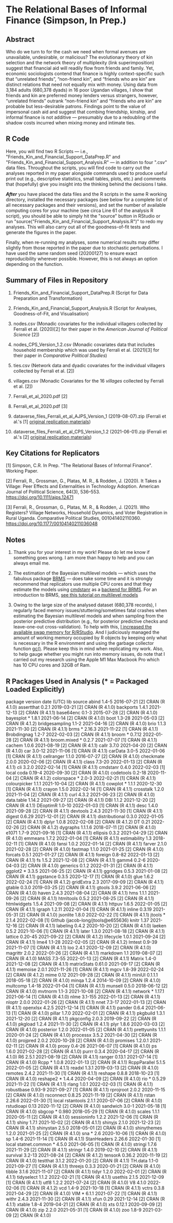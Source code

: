 # The Relational Bases of Informal Finance (Simpson, In Prep.)


## Abstract
Who do we turn to for the cash we need when formal avenues are unavailable, undesirable, or malicious? The evolutionary theory of kin selection and the network theory of multiplexity (link superimposition) suggest that financial aid will readily flow from friends and family. Yet, economic sociologists contend that finance is highly context-specific such that “unrelated friends”, “non-friend kin”, and “friends who are kin” are distinct relations that need not equally mix with money. Using data from 3,184 adults (680,378 dyads) in 16 poor Ugandan villages, I show that friends and kin are preferred money lenders versus strangers, however, “unrelated friends” outrank “non-friend kin” and “friends who are kin” are probable but less-desirable patrons. Findings point to the value of impersonal cash aid and suggest that combing friendship, kinship, and informal finance is not additive — presumably due to a redoubling of the shadow costs incurred when mixing money and intimate ties.


## R Code
Here, you will find two R Scripts — i.e., "Friends_Kin_and_Financial_Support_DataPrep.R" and "Friends_Kin_and_Financial_Support_Analysis.R" — in addition to four ".csv" data files. Throughout the scripts, you will find code to carry out the analyses reported in my paper alongside commands used to produce useful print out (e.g., descriptive statistics, small tables, plots, etc.) and comments that (hopefully) give you insight into the thinking behind the decisions I take.

**_After_** you have placed the data files and the R scripts in the same R working directory, installed the necessary packages (see below for a complete list of all necessary packages and their versions), and set the number of available computing cores for your machine (see circa Line 61 of the analysis R script), you should be able to simply hit the "source" button in RStudio or run "source("Friends_Kin_and_Financial_Support_Analysis.R")" to redo my analyses. This will also carry out all of the goodness-of-fit tests and generate the figures in the paper.

Finally, when re-running my analyses, some numerical results may differ slightly from those reported in the paper due to stochastic perturbations. I have used the same random seed (20200127) to ensure exact reproducibility wherever possible. However, this is not always an option depending on the function.


## Summary of Files in Repository
 1) Friends_Kin_and_Financial_Support_DataPrep.R (Script for Data Preparation and Transformation)
 
 2) Friends_Kin_and_Financial_Support_Analysis.R (Script for Analyses, Goodness-of-Fit, and Visualisation)

 3) nodes.csv (Monadic covariates for the individual villagers collected by Ferrali et al. (2020)[2] for their paper in the _American Journal of Political Science_ [2]) 

 4) nodes_CPS_Version_1.2.csv (Monadic covariates data that includes household membership which was used by Ferrali et al. (2021)[3] for their paper in _Comparative Political Studies_) 

 5) ties.csv (Network data and dyadic covariates for the individual villagers collected by Ferrali et al. [2]) 

 6) villages.csv (Monadic Covariates for the 16 _villages_ collected by Ferrali et al. [2])  

 7) Ferrali_et_al_2020.pdf [2]
 
 8) Ferrali_et_al_2020.pdf [3]
 
 9) dataverse_files_Ferrali_et_al_AJPS_Version_1 (2019-08-07).zip (Ferrali et al.'s [1] [original replication materials](https://doi.org/10.7910/DVN/NOYBCQ))
 
 10) dataverse_files_Ferrali_et_al_CPS_Version_1.2 (2021-06-01).zip (Ferrali et al.'s [2] [original replication materials](https://doi.org/10.7910/DVN/YEFRPC))
 
 
## Key Citations for Replicators
[1] Simpson, C.R. In Prep. "The Relational Bases of Informal Finance". Working Paper.

[2] Ferrali, R., Grossman, G., Platas, M. R., & Rodden, J. (2020). It Takes a Village: Peer Effects and Externalities in Technology Adoption. American Journal of Political Science, 64(3), 536–553. https://doi.org/10.1111/ajps.12471

[3] Ferrali, R., Grossman, G., Platas, M. R., & Rodden, J. (2021). Who Registers? Village Networks, Household Dynamics, and Voter Registration in Rural Uganda. Comparative Political Studies, 001041402110360. https://doi.org/10.1177/00104140211036048


## Notes
1) Thank you for your interest in my work! Please do let me know if something goes wrong. I am more than happy to help and you can always email me.

2) The estimation of the Bayesian multilevel models — which uses the fabulous package [BRMS](https://paul-buerkner.github.io/brms/) — does take some time and it is strongly recommend that replicators use multiple CPU cores and that they estimate the models using [cmdstanr](https://mc-stan.org/cmdstanr/) as a [backend for BRMS](https://paul-buerkner.github.io/brms/articles/brms_threading.html). For an introduction to BRMS, [see this tutorial on multilevel models](https://journal.r-project.org/archive/2018/RJ-2018-017/index.html)

3) Owing to the large size of the analysed dataset (680,378 records), I regularly faced memory issues/stuttering/sometimes fatal crashes when estimating the Bayesian multilevel models and when sampling from the posterior predictive distribution (e.g., for posterior predictive checks and leave-one-out cross-validation). To help with this, [I increased the available swap memory for R/RStudio](https://stackoverflow.com/a/52612921). And I judiciously managed the amount of working memory occupied by R objects by keeping only what is necessary in the R environment and using the garbage collector function [gc()](https://stackoverflow.com/a/8813862). Please keep this in mind when replicating my work. Also, to help gauge whether you might run into memory issues, do note that I carried out my research using the Apple M1 Max Macbook Pro which has 10 CPU cores and 32GB of Ram.


## R Packages Used in Analysis (* = Packaged Loaded Explicitly)

 package          version date (UTC) lib source
 abind            1.4-5   2016-07-21 [2] CRAN (R 4.1.0)
 assertthat       0.2.1   2019-03-21 [2] CRAN (R 4.1.0)
 backports        1.4.1   2021-12-13 [2] CRAN (R 4.1.1)
 base64enc        0.1-3   2015-07-28 [2] CRAN (R 4.1.0)
 bayesplot      * 1.8.1   2021-06-14 [2] CRAN (R 4.1.0)
 boot             1.3-28  2021-05-03 [2] CRAN (R 4.1.2)
 bridgesampling   1.1-2   2021-04-16 [2] CRAN (R 4.1.0)
 brio             1.1.3   2021-11-30 [2] CRAN (R 4.1.1)
 brms           * 2.16.3  2021-11-22 [1] CRAN (R 4.1.1)
 Brobdingnag      1.2-7   2022-02-03 [2] CRAN (R 4.1.1)
 broom          * 0.7.12  2022-01-28 [2] CRAN (R 4.1.1)
 broom.mixed    * 0.2.7   2021-07-07 [1] CRAN (R 4.1.1)
 cachem           1.0.6   2021-08-19 [2] CRAN (R 4.1.1)
 callr            3.7.0   2021-04-20 [2] CRAN (R 4.1.0)
 car              3.0-12  2021-11-06 [1] CRAN (R 4.1.1)
 carData          3.0-5   2022-01-06 [1] CRAN (R 4.1.1)
 cellranger       1.1.0   2016-07-27 [2] CRAN (R 4.1.0)
 checkmate        2.0.0   2020-02-06 [2] CRAN (R 4.1.1)
 class            7.3-20  2022-01-13 [2] CRAN (R 4.1.1)
 cli              3.2.0   2022-02-14 [1] CRAN (R 4.1.1)
 cmdstanr         0.4.0   2022-02-03 [1] local
 coda             0.19-4  2020-09-30 [2] CRAN (R 4.1.0)
 codetools        0.2-18  2020-11-04 [2] CRAN (R 4.1.2)
 colorspace     * 2.0-3   2022-02-21 [1] CRAN (R 4.1.1)
 colourpicker     1.1.1   2021-10-04 [2] CRAN (R 4.1.1)
 cowplot        * 1.1.1   2020-12-30 [1] CRAN (R 4.1.1)
 crayon           1.5.0   2022-02-14 [1] CRAN (R 4.1.1)
 crosstalk        1.2.0   2021-11-04 [2] CRAN (R 4.1.1)
 curl             4.3.2   2021-06-23 [2] CRAN (R 4.1.0)
 data.table       1.14.2  2021-09-27 [2] CRAN (R 4.1.1)
 DBI              1.1.2   2021-12-20 [2] CRAN (R 4.1.1)
 DEoptimR         1.0-10  2022-01-03 [1] CRAN (R 4.1.1)
 desc             1.4.0   2021-09-28 [2] CRAN (R 4.1.1)
 devtools         2.4.3   2021-11-30 [1] CRAN (R 4.1.1)
 digest           0.6.29  2021-12-01 [2] CRAN (R 4.1.1)
 distributional   0.3.0   2022-01-05 [2] CRAN (R 4.1.1)
 dplyr            1.0.8   2022-02-08 [2] CRAN (R 4.1.2)
 DT               0.21    2022-02-26 [2] CRAN (R 4.1.2)
 dygraphs         1.1.1.6 2018-07-11 [2] CRAN (R 4.1.0)
 e1071            1.7-9   2021-09-16 [1] CRAN (R 4.1.1)
 ellipsis         0.3.2   2021-04-29 [2] CRAN (R 4.1.0)
 emmeans          1.7.2   2022-01-04 [1] CRAN (R 4.1.1)
 estimability     1.3     2018-02-11 [1] CRAN (R 4.1.0)
 fansi            1.0.2   2022-01-14 [2] CRAN (R 4.1.1)
 farver           2.1.0   2021-02-28 [2] CRAN (R 4.1.0)
 fastmap          1.1.0   2021-01-25 [2] CRAN (R 4.1.0)
 forcats          0.5.1   2021-01-27 [2] CRAN (R 4.1.1)
 foreign          0.8-82  2022-01-13 [2] CRAN (R 4.1.1)
 fs               1.5.2   2021-12-08 [2] CRAN (R 4.1.1)
 gamm4            0.2-6   2020-04-03 [2] CRAN (R 4.1.0)
 generics         0.1.2   2022-01-31 [2] CRAN (R 4.1.1)
 ggplot2        * 3.3.5   2021-06-25 [2] CRAN (R 4.1.1)
 ggridges         0.5.3   2021-01-08 [2] CRAN (R 4.1.1)
 ggstance         0.3.5   2020-12-17 [1] CRAN (R 4.1.0)
 glue             1.6.2   2022-02-24 [1] CRAN (R 4.1.2)
 gridExtra        2.3     2017-09-09 [2] CRAN (R 4.1.1)
 gtable           0.3.0   2019-03-25 [2] CRAN (R 4.1.1)
 gtools           3.9.2   2021-06-06 [2] CRAN (R 4.1.0)
 haven            2.4.3   2021-08-04 [2] CRAN (R 4.1.1)
 hms              1.1.1   2021-09-26 [2] CRAN (R 4.1.1)
 htmltools        0.5.2   2021-08-25 [2] CRAN (R 4.1.1)
 htmlwidgets      1.5.4   2021-09-08 [2] CRAN (R 4.1.1)
 httpuv           1.6.5   2022-01-05 [2] CRAN (R 4.1.1)
 igraph           1.2.11  2022-01-04 [1] CRAN (R 4.1.1)
 inline           0.3.19  2021-05-31 [2] CRAN (R 4.1.0)
 jsonlite         1.8.0   2022-02-22 [1] CRAN (R 4.1.1)
 jtools         * 2.1.4   2022-02-08 [1] Github (jacob-long/jtools@e655636)
 knitr            1.37    2021-12-16 [2] CRAN (R 4.1.1)
 labeling         0.4.2   2020-10-20 [2] CRAN (R 4.1.0)
 laeken           0.5.2   2021-10-06 [1] CRAN (R 4.1.1)
 later            1.3.0   2021-08-18 [2] CRAN (R 4.1.1)
 lattice          0.20-45 2021-09-22 [2] CRAN (R 4.1.2)
 lifecycle        1.0.1   2021-09-24 [2] CRAN (R 4.1.1)
 lme4             1.1-28  2022-02-05 [2] CRAN (R 4.1.2)
 lmtest           0.9-39  2021-11-07 [1] CRAN (R 4.1.1)
 loo              2.4.1   2020-12-09 [2] CRAN (R 4.1.0)
 magrittr         2.0.2   2022-01-26 [2] CRAN (R 4.1.1)
 markdown         1.1     2019-08-07 [2] CRAN (R 4.1.0)
 MASS             7.3-55  2022-01-13 [2] CRAN (R 4.1.1)
 Matrix           1.4-0   2021-12-08 [2] CRAN (R 4.1.1)
 matrixStats      0.61.0  2021-09-17 [2] CRAN (R 4.1.1)
 memoise          2.0.1   2021-11-26 [1] CRAN (R 4.1.1)
 mgcv             1.8-39  2022-02-24 [2] CRAN (R 4.1.2)
 mime             0.12    2021-09-28 [2] CRAN (R 4.1.1)
 miniUI           0.1.1.1 2018-05-18 [2] CRAN (R 4.1.0)
 minqa            1.2.4   2014-10-09 [2] CRAN (R 4.1.0)
 multcomp         1.4-18  2022-01-04 [1] CRAN (R 4.1.1)
 munsell          0.5.0   2018-06-12 [2] CRAN (R 4.1.0)
 mvtnorm          1.1-3   2021-10-08 [2] CRAN (R 4.1.1)
 network        * 1.17.1  2021-06-14 [1] CRAN (R 4.1.0)
 nlme             3.1-155 2022-01-13 [2] CRAN (R 4.1.1)
 nloptr           2.0.0   2022-01-26 [2] CRAN (R 4.1.1)
 nnet             7.3-17  2022-01-13 [2] CRAN (R 4.1.1)
 openxlsx         4.2.5   2021-12-14 [1] CRAN (R 4.1.1)
 pander           0.6.4   2021-06-13 [1] CRAN (R 4.1.0)
 pillar           1.7.0   2022-02-01 [2] CRAN (R 4.1.1)
 pkgbuild         1.3.1   2021-12-20 [2] CRAN (R 4.1.1)
 pkgconfig        2.0.3   2019-09-22 [2] CRAN (R 4.1.0)
 pkgload          1.2.4   2021-11-30 [2] CRAN (R 4.1.1)
 plyr             1.8.6   2020-03-03 [2] CRAN (R 4.1.0)
 posterior        1.2.0   2022-01-05 [2] CRAN (R 4.1.1)
 prettyunits      1.1.1   2020-01-24 [2] CRAN (R 4.1.0)
 processx         3.5.2   2021-04-30 [2] CRAN (R 4.1.0)
 projpred         2.0.2   2020-10-28 [2] CRAN (R 4.1.0)
 promises         1.2.0.1 2021-02-11 [2] CRAN (R 4.1.0)
 proxy            0.4-26  2021-06-07 [1] CRAN (R 4.1.0)
 ps               1.6.0   2021-02-28 [2] CRAN (R 4.1.0)
 purrr            0.3.4   2020-04-17 [2] CRAN (R 4.1.0)
 R6               2.5.1   2021-08-19 [2] CRAN (R 4.1.1)
 ranger           0.13.1  2021-07-14 [1] CRAN (R 4.1.0)
 Rcpp           * 1.0.8   2022-01-13 [2] CRAN (R 4.1.1)
 RcppParallel     5.1.5   2022-01-05 [2] CRAN (R 4.1.1)
 readxl           1.3.1   2019-03-13 [2] CRAN (R 4.1.0)
 remotes          2.4.2   2021-11-30 [1] CRAN (R 4.1.1)
 reshape          0.8.8   2018-10-23 [1] CRAN (R 4.1.0)
 reshape2       * 1.4.4   2020-04-09 [2] CRAN (R 4.1.0)
 rio            * 0.5.29  2021-11-22 [1] CRAN (R 4.1.1)
 rlang            1.0.1   2022-02-03 [1] CRAN (R 4.1.1)
 robustbase       0.93-9  2021-09-27 [1] CRAN (R 4.1.1)
 rprojroot        2.0.2   2020-11-15 [2] CRAN (R 4.1.0)
 rsconnect        0.8.25  2021-11-19 [2] CRAN (R 4.1.1)
 rstan            2.26.6  2022-01-30 [1] local
 rstantools       2.1.1   2020-07-06 [2] CRAN (R 4.1.0)
 rstudioapi       0.13    2020-11-12 [2] CRAN (R 4.1.0)
 sandwich         3.0-1   2021-05-18 [1] CRAN (R 4.1.0)
 sbgcop         * 0.980   2018-05-29 [1] CRAN (R 4.1.0)
 scales           1.1.1   2020-05-11 [2] CRAN (R 4.1.0)
 sessioninfo      1.2.2   2021-12-06 [1] CRAN (R 4.1.1)
 shiny            1.7.1   2021-10-02 [2] CRAN (R 4.1.1)
 shinyjs          2.1.0   2021-12-23 [2] CRAN (R 4.1.1)
 shinystan        2.5.0   2018-05-01 [2] CRAN (R 4.1.0)
 shinythemes      1.2.0   2021-01-25 [2] CRAN (R 4.1.0)
 sna            * 2.6     2020-10-06 [1] CRAN (R 4.1.0)
 sp               1.4-6   2021-11-14 [1] CRAN (R 4.1.1)
 StanHeaders      2.26.6  2022-01-30 [1] local
 statnet.common * 4.5.0   2021-06-05 [1] CRAN (R 4.1.0)
 stringi          1.7.6   2021-11-29 [2] CRAN (R 4.1.1)
 stringr          1.4.0   2019-02-10 [2] CRAN (R 4.1.1)
 survival         3.2-13  2021-08-24 [2] CRAN (R 4.1.2)
 tensorA          0.36.2  2020-11-19 [2] CRAN (R 4.1.0)
 testthat         3.1.2   2022-01-20 [2] CRAN (R 4.1.1)
 TH.data          1.1-0   2021-09-27 [1] CRAN (R 4.1.1)
 threejs          0.3.3   2020-01-21 [2] CRAN (R 4.1.0)
 tibble           3.1.6   2021-11-07 [2] CRAN (R 4.1.1)
 tidyr            1.2.0   2022-02-01 [2] CRAN (R 4.1.1)
 tidyselect       1.1.2   2022-02-21 [1] CRAN (R 4.1.1)
 usethis          2.1.5   2021-12-09 [1] CRAN (R 4.1.1)
 utf8             1.2.2   2021-07-24 [2] CRAN (R 4.1.0)
 V8               4.1.0   2022-02-06 [1] CRAN (R 4.1.2)
 vcd              1.4-9   2021-10-18 [1] CRAN (R 4.1.1)
 vctrs            0.3.8   2021-04-29 [2] CRAN (R 4.1.0)
 VIM            * 6.1.1   2021-07-22 [1] CRAN (R 4.1.1)
 withr            2.4.3   2021-11-30 [2] CRAN (R 4.1.1)
 xfun             0.29    2021-12-14 [2] CRAN (R 4.1.1)
 xtable           1.8-4   2019-04-21 [2] CRAN (R 4.1.0)
 xts              0.12.1  2020-09-09 [2] CRAN (R 4.1.0)
 zip              2.2.0   2021-05-31 [1] CRAN (R 4.1.0)
 zoo              1.8-9   2021-03-09 [2] CRAN (R 4.1.0)

